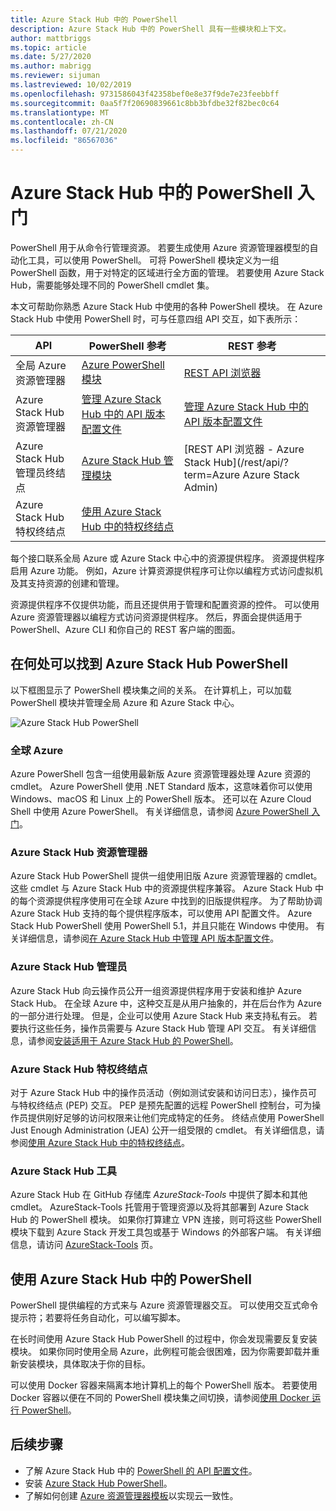 ```yaml
---
title: Azure Stack Hub 中的 PowerShell
description: Azure Stack Hub 中的 PowerShell 具有一些模块和上下文。
author: mattbriggs
ms.topic: article
ms.date: 5/27/2020
ms.author: mabrigg
ms.reviewer: sijuman
ms.lastreviewed: 10/02/2019
ms.openlocfilehash: 9731586043f42358bef0e8e37f9de7e23feebbff
ms.sourcegitcommit: 0aa5f7f20690839661c8bb3bfdbe32f82bec0c64
ms.translationtype: MT
ms.contentlocale: zh-CN
ms.lasthandoff: 07/21/2020
ms.locfileid: "86567036"
---
```

# <a name="get-started-with-powershell-in-azure-stack-hub"></a>Azure Stack Hub 中的 PowerShell 入门

PowerShell 用于从命令行管理资源。 若要生成使用 Azure 资源管理器模型的自动化工具，可以使用 PowerShell。 可将 PowerShell 模块定义为一组 PowerShell 函数，用于对特定的区域进行全方面的管理。 若要使用 Azure Stack Hub，需要能够处理不同的 PowerShell cmdlet 集。

本文可帮助你熟悉 Azure Stack Hub 中使用的各种 PowerShell 模块。 在 Azure Stack Hub 中使用 PowerShell 时，可与任意四组 API 交互，如下表所示：

| API | PowerShell 参考 | REST 参考 |
| --- | --- | --- |
| 全局 Azure 资源管理器 | [Azure PowerShell 模块](https://github.com/Azure/azure-powershell/blob/master/documentation/azure-powershell-modules.md) | [REST API 浏览器](/rest/api/) |
| Azure Stack Hub 资源管理器 | [管理 Azure Stack Hub 中的 API 版本配置文件](azure-stack-version-profiles.md) | [管理 Azure Stack Hub 中的 API 版本配置文件](azure-stack-version-profiles.md) |
| Azure Stack Hub 管理员终结点 | [Azure Stack Hub 管理模块](/powershell/azure/azure-stack/overview) | [REST API 浏览器 - Azure Stack Hub](/rest/api/?term=Azure Azure Stack Admin) |
| Azure Stack Hub 特权终结点 | [使用 Azure Stack Hub 中的特权终结点](../operator/azure-stack-privileged-endpoint.md) | |

每个接口联系全局 Azure 或 Azure Stack 中心中的资源提供程序。 资源提供程序启用 Azure 功能。 例如，Azure 计算资源提供程序可让你以编程方式访问虚拟机及其支持资源的创建和管理。

资源提供程序不仅提供功能，而且还提供用于管理和配置资源的控件。 可以使用 Azure 资源管理器以编程方式访问资源提供程序。 然后，界面会提供适用于 PowerShell、Azure CLI 和你自己的 REST 客户端的图面。

## <a name="where-to-find-azure-stack-hub-powershell"></a>在何处可以找到 Azure Stack Hub PowerShell

以下框图显示了 PowerShell 模块集之间的关系。 在计算机上，可以加载 PowerShell 模块并管理全局 Azure 和 Azure Stack 中心。

![Azure Stack Hub PowerShell](media/azure-stack-powershell-overview/azure-stack-powerShell.svg)

### <a name="global-azure"></a>全球 Azure

Azure PowerShell 包含一组使用最新版 Azure 资源管理器处理 Azure 资源的 cmdlet。 Azure PowerShell 使用 .NET Standard 版本，这意味着你可以使用 Windows、macOS 和 Linux 上的 PowerShell 版本。 还可以在 Azure Cloud Shell 中使用 Azure PowerShell。 有关详细信息，请参阅 [Azure PowerShell 入门](/powershell/azure/get-started-azureps)。

### <a name="azure-stack-hub-resource-manager"></a>Azure Stack Hub 资源管理器

Azure Stack Hub PowerShell 提供一组使用旧版 Azure 资源管理器的 cmdlet。 这些 cmdlet 与 Azure Stack Hub 中的资源提供程序兼容。 Azure Stack Hub 中的每个资源提供程序使用可在全球 Azure 中找到的旧版提供程序。 为了帮助协调 Azure Stack Hub 支持的每个提供程序版本，可以使用 API 配置文件。 Azure Stack Hub PowerShell 使用 PowerShell 5.1，并且只能在 Windows 中使用。 有关详细信息，请参阅[在 Azure Stack Hub 中管理 API 版本配置文件](azure-stack-version-profiles.md)。

### <a name="azure-stack-hub-administrator"></a>Azure Stack Hub 管理员

Azure Stack Hub 向云操作员公开一组资源提供程序用于安装和维护 Azure Stack Hub。 在全球 Azure 中，这种交互是从用户抽象的，并在后台作为 Azure 的一部分进行处理。 但是，企业可以使用 Azure Stack Hub 来支持私有云。 若要执行这些任务，操作员需要与 Azure Stack Hub 管理 API 交互。 有关详细信息，请参阅[安装适用于 Azure Stack Hub 的 PowerShell](../operator/azure-stack-powershell-install.md)。

### <a name="azure-stack-hub-privileged-endpoint"></a>Azure Stack Hub 特权终结点

对于 Azure Stack Hub 中的操作员活动（例如测试安装和访问日志），操作员可与特权终结点 (PEP) 交互。 PEP 是预先配置的远程 PowerShell 控制台，可为操作员提供刚好足够的访问权限来让他们完成特定的任务。 终结点使用 PowerShell Just Enough Administration (JEA) 公开一组受限的 cmdlet。 有关详细信息，请参阅[使用 Azure Stack Hub 中的特权终结点](../operator/azure-stack-privileged-endpoint.md)。

### <a name="azure-stack-hub-tools"></a>Azure Stack Hub 工具

Azure Stack Hub 在 GitHub 存储库 *AzureStack-Tools* 中提供了脚本和其他 cmdlet。 AzureStack-Tools 托管用于管理资源以及将其部署到 Azure Stack Hub 的 PowerShell 模块。 如果你打算建立 VPN 连接，则可将这些 PowerShell 模块下载到 Azure Stack 开发工具包或基于 Windows 的外部客户端。 有关详细信息，请访问 [AzureStack-Tools](https://github.com/Azure/AzureStack-Tools) 页。

## <a name="work-with-powershell-in-azure-stack-hub"></a>使用 Azure Stack Hub 中的 PowerShell

PowerShell 提供编程的方式来与 Azure 资源管理器交互。 可以使用交互式命令提示符；若要将任务自动化，可以编写脚本。

在长时间使用 Azure Stack Hub PowerShell 的过程中，你会发现需要反复安装模块。 如果你同时使用全局 Azure，此例程可能会很困难，因为你需要卸载并重新安装模块，具体取决于你的目标。 

可以使用 Docker 容器来隔离本地计算机上的每个 PowerShell 版本。 若要使用 Docker 容器以便在不同的 PowerShell 模块集之间切换，请参阅[使用 Docker 运行 PowerShell](azure-stack-powershell-user-docker.md)。


## <a name="next-steps"></a>后续步骤

- 了解 Azure Stack Hub 中的 [PowerShell 的 API 配置文件](azure-stack-version-profiles.md)。
- 安装 [Azure Stack Hub PowerShell](../operator/azure-stack-powershell-install.md)。
- 了解如何创建 [Azure 资源管理器模板](azure-stack-develop-templates.md)以实现云一致性。
